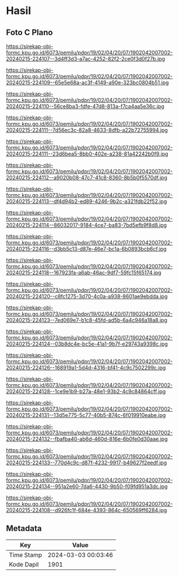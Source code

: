 # Hasil

## Foto C Plano

https://sirekap-obj-formc.kpu.go.id/6073/pemilu/pdpr/19/02/04/20/07/1902042007002-20240215-224107--3d4ff3d3-a7ac-4252-82f2-2ce0f3d0f27b.jpg

https://sirekap-obj-formc.kpu.go.id/6073/pemilu/pdpr/19/02/04/20/07/1902042007002-20240215-224109--65e5e68a-ac3f-4149-a90e-323bc0804b51.jpg

https://sirekap-obj-formc.kpu.go.id/6073/pemilu/pdpr/19/02/04/20/07/1902042007002-20240215-224110--56ce8ba3-fdfe-47d8-813a-f7ca4aa5e36c.jpg

https://sirekap-obj-formc.kpu.go.id/6073/pemilu/pdpr/19/02/04/20/07/1902042007002-20240215-224111--7d56ec3c-82a8-4633-8dfb-a22b72755994.jpg

https://sirekap-obj-formc.kpu.go.id/6073/pemilu/pdpr/19/02/04/20/07/1902042007002-20240215-224111--23d6bea5-8bb0-402e-a238-81a42242b0f9.jpg

https://sirekap-obj-formc.kpu.go.id/6073/pemilu/pdpr/19/02/04/20/07/1902042007002-20240215-224112--a9020b08-47c7-41c8-8360-8b5b0f5570df.jpg

https://sirekap-obj-formc.kpu.go.id/6073/pemilu/pdpr/19/02/04/20/07/1902042007002-20240215-224113--df4d94b2-ed89-4246-9b2c-a321fdb22f52.jpg

https://sirekap-obj-formc.kpu.go.id/6073/pemilu/pdpr/19/02/04/20/07/1902042007002-20240215-224114--86032017-9184-4ce7-ba83-7bd5efb9f8d8.jpg

https://sirekap-obj-formc.kpu.go.id/6073/pemilu/pdpr/19/02/04/20/07/1902042007002-20240215-224116--d3bb5c13-d87e-46e7-bc1a-6b0893bcb6cf.jpg

https://sirekap-obj-formc.kpu.go.id/6073/pemilu/pdpr/19/02/04/20/07/1902042007002-20240215-224118--167923fa-a6ab-46ac-9df7-59fc15f65174.jpg

https://sirekap-obj-formc.kpu.go.id/6073/pemilu/pdpr/19/02/04/20/07/1902042007002-20240215-224120--c8fc1275-3d70-4c0a-a938-8601ae9ebdda.jpg

https://sirekap-obj-formc.kpu.go.id/6073/pemilu/pdpr/19/02/04/20/07/1902042007002-20240215-224123--7ed069e7-b1c8-45fd-ad5b-6a4c946a18a8.jpg

https://sirekap-obj-formc.kpu.go.id/6073/pemilu/pdpr/19/02/04/20/07/1902042007002-20240215-224124--03b8dc4e-bc5e-41a1-9b7f-e29743a9398c.jpg

https://sirekap-obj-formc.kpu.go.id/6073/pemilu/pdpr/19/02/04/20/07/1902042007002-20240215-224126--168919a1-5d4d-4316-bf41-4c9c7502299c.jpg

https://sirekap-obj-formc.kpu.go.id/6073/pemilu/pdpr/19/02/04/20/07/1902042007002-20240215-224128--1ce9e1b9-b27a-48e1-93b2-4c9c84864cff.jpg

https://sirekap-obj-formc.kpu.go.id/6073/pemilu/pdpr/19/02/04/20/07/1902042007002-20240215-224131--13d5e775-5c77-40b5-874c-6f019910eabe.jpg

https://sirekap-obj-formc.kpu.go.id/6073/pemilu/pdpr/19/02/04/20/07/1902042007002-20240215-224132--fbafba40-ab6d-460d-816e-6b0fe0d30aae.jpg

https://sirekap-obj-formc.kpu.go.id/6073/pemilu/pdpr/19/02/04/20/07/1902042007002-20240215-224133--770d4c9c-d87f-4232-9917-b49627f2eedf.jpg

https://sirekap-obj-formc.kpu.go.id/6073/pemilu/pdpr/19/02/04/20/07/1902042007002-20240215-224134--951a2e60-7da6-4430-9b50-f09fd951a3dc.jpg

https://sirekap-obj-formc.kpu.go.id/6073/pemilu/pdpr/19/02/04/20/07/1902042007002-20240215-224108--d926fc1f-684e-4393-864c-650569ff6284.jpg


## Metadata

| Key        | Value               |
| ---------- | ------------------- |
| Time Stamp | 2024-03-03 00:03:46 |
| Kode Dapil | 1901                |



